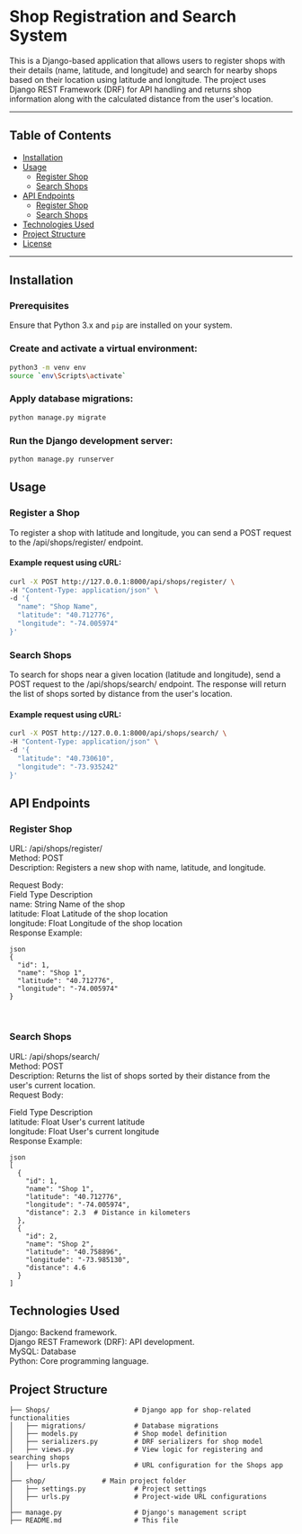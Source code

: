 # Shop Registration and Search System

This is a Django-based application that allows users to register shops with their details (name, latitude, and longitude) and search for nearby shops based on their location using latitude and longitude. The project uses Django REST Framework (DRF) for API handling and returns shop information along with the calculated distance from the user's location.

---

## Table of Contents

- [Installation](#installation)
- [Usage](#usage)
  - [Register Shop](#register-shop)
  - [Search Shops](#search-shops)
- [API Endpoints](#api-endpoints)
  - [Register Shop](#register-shop)
  - [Search Shops](#search-shops)
- [Technologies Used](#technologies-used)
- [Project Structure](#project-structure)
- [License](#license)

---

## Installation

### Prerequisites

Ensure that Python 3.x and `pip` are installed on your system.

### Create and activate a virtual environment:
  ```bash
  python3 -m venv env
  source `env\Scripts\activate`
  ```
### Apply database migrations:
```bash
python manage.py migrate
```

### Run the Django development server:
```bash
python manage.py runserver
```

## Usage
### Register a Shop
To register a shop with latitude and longitude, you can send a POST request to the /api/shops/register/ endpoint.

#### Example request using cURL:
```bash
curl -X POST http://127.0.0.1:8000/api/shops/register/ \
-H "Content-Type: application/json" \
-d '{
  "name": "Shop Name",
  "latitude": "40.712776",
  "longitude": "-74.005974"
}'
```
### Search Shops
To search for shops near a given location (latitude and longitude), send a POST request to the /api/shops/search/ endpoint. The response will return the list of shops sorted by distance from the user's location.

#### Example request using cURL:
```bash
curl -X POST http://127.0.0.1:8000/api/shops/search/ \
-H "Content-Type: application/json" \
-d '{
  "latitude": "40.730610",
  "longitude": "-73.935242"
}'
```

## API Endpoints
### Register Shop
  URL: /api/shops/register/
  <br>
  Method: POST
  <br>
  Description: Registers a new shop with name, latitude, and longitude.
  <br>

  Request Body:<br>
  Field	Type	Description <br>
  name:	String	Name of the shop <br>
  latitude:	Float	Latitude of the shop location <br>
  longitude:	Float	Longitude of the shop location <br>
  Response Example: <br>

    json
    {
      "id": 1,
      "name": "Shop 1",
      "latitude": "40.712776",
      "longitude": "-74.005974"
    }
<br>

### Search Shops
  URL: /api/shops/search/ <br>
  Method: POST <br>
  Description: Returns the list of shops sorted by their distance from the user's current location. <br>
  Request Body: <br>

  Field	Type	Description <br>
  latitude:	Float	User's current latitude <br>
  longitude:	Float	User's current longitude <br>
  Response Example: <br>

    json
    [
      {
        "id": 1,
        "name": "Shop 1",
        "latitude": "40.712776",
        "longitude": "-74.005974",
        "distance": 2.3  # Distance in kilometers
      },
      {
        "id": 2,
        "name": "Shop 2",
        "latitude": "40.758896",
        "longitude": "-73.985130",
        "distance": 4.6  
      }
    ]

## Technologies Used
  Django: Backend framework. <br>
  Django REST Framework (DRF): API development. <br>
  MySQL: Database <br>
  Python: Core programming language. <br>

## Project Structure

    ├── Shops/                     # Django app for shop-related functionalities
    │   ├── migrations/            # Database migrations 
    │   ├── models.py              # Shop model definition 
    │   ├── serializers.py         # DRF serializers for shop model 
    │   ├── views.py               # View logic for registering and searching shops
    │   ├── urls.py                # URL configuration for the Shops app
    │
    ├── shop/              # Main project folder
    │   ├── settings.py            # Project settings
    │   ├── urls.py                # Project-wide URL configurations
    │
    ├── manage.py                  # Django's management script
    ├── README.md                  # This file
